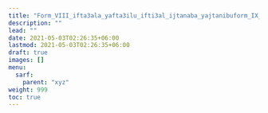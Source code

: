 ```yaml
---
title: "Form_VIII_ifta3ala_yafta3ilu_ifti3al_ijtanaba_yajtanibuform_IX_if3alla_yaf3allu_if3ilal_ihmarra_yahmarru_mahmuz_fa"
description: ""
lead: ""
date: 2021-05-03T02:26:35+06:00
lastmod: 2021-05-03T02:26:35+06:00
draft: true
images: []
menu: 
  sarf:
    parent: "xyz"
weight: 999
toc: true
---
```



